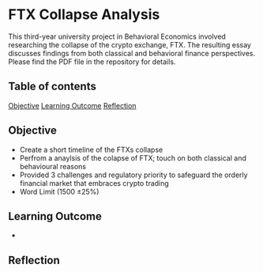 # FTX Collapse Analysis

This third-year university project in Behavioral Economics involved researching the collapse of the crypto exchange, FTX. The resulting essay discusses findings from both classical and behavioral finance perspectives. Please find the PDF file in the repository for details.

## Table of contents
[Objective](#objective)
[Learning Outcome](#learning_outcome)
[Reflection](#reflection)

## Objective
- Create a short timeline of the FTXs collapse
- Perfrom a anaylsis of the colapse of FTX; touch on both classical and behavioural reasons
- Provided 3 challenges and regulatory priority to safeguard the orderly financial market that embraces crypto trading
- Word Limit (1500 &pm;25%)
	
## Learning Outcome
-

## Reflection 

